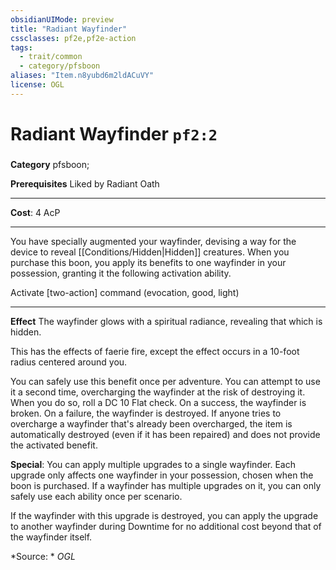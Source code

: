 ```yaml
---
obsidianUIMode: preview
title: "Radiant Wayfinder"
cssclasses: pf2e,pf2e-action
tags:
  - trait/common
  - category/pfsboon
aliases: "Item.n8yubd6m2ldACuVY"
license: OGL
---
```

# Radiant Wayfinder `pf2:2`

### 

**Category** pfsboon; 



**Prerequisites** Liked by Radiant Oath
* * *
**Cost**: 4 AcP

* * *

You have specially augmented your wayfinder, devising a way for the device to reveal [[Conditions/Hidden|Hidden]] creatures. When you purchase this boon, you apply its benefits to one wayfinder in your possession, granting it the following activation ability.

Activate \[two-action\] command (evocation, good, light)

* * *

**Effect** The wayfinder glows with a spiritual radiance, revealing that which is hidden.

This has the effects of faerie fire, except the effect occurs in a 10-foot radius centered around you.

You can safely use this benefit once per adventure. You can attempt to use it a second time, overcharging the wayfinder at the risk of destroying it. When you do so, roll a DC 10 Flat check. On a success, the wayfinder is broken. On a failure, the wayfinder is destroyed. If anyone tries to overcharge a wayfinder that's already been overcharged, the item is automatically destroyed (even if it has been repaired) and does not provide the activated benefit.

**Special**: You can apply multiple upgrades to a single wayfinder. Each upgrade only affects one wayfinder in your possession, chosen when the boon is purchased. If a wayfinder has multiple upgrades on it, you can only safely use each ability once per scenario.

If the wayfinder with this upgrade is destroyed, you can apply the upgrade to another wayfinder during Downtime for no additional cost beyond that of the wayfinder itself.

*Source: *
*OGL*